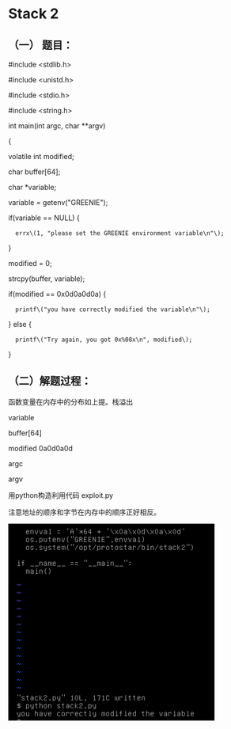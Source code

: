 # Stack 2

## （一） 题目：

\#include &lt;stdlib.h&gt;

\#include &lt;unistd.h&gt;

\#include &lt;stdio.h&gt;

\#include &lt;string.h&gt;

int main\(int argc, char \*\*argv\)

{

volatile int modified;

char buffer\[64\];

char \*variable;

variable = getenv\("GREENIE"\);

if\(variable == NULL\) {

```
  errx\(1, "please set the GREENIE environment variable\n"\);
```

}

modified = 0;

strcpy\(buffer, variable\);

if\(modified == 0x0d0a0d0a\) {

```
  printf\("you have correctly modified the variable\n"\);
```

} else {

```
  printf\("Try again, you got 0x%08x\n", modified\);
```

}

## （二）解题过程：

函数变量在内存中的分布如上提。栈溢出

variable

buffer\[64\]

modified         0a0d0a0d

argc

argv

用python构造利用代码 exploit.py

注意地址的顺序和字节在内存中的顺序正好相反。

![](/png/10.png)

